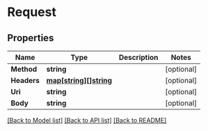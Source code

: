 # Request

## Properties

Name | Type | Description | Notes
------------ | ------------- | ------------- | -------------
**Method** | **string** |  | [optional] 
**Headers** | [**map[string][]string**](array.md) |  | [optional] 
**Uri** | **string** |  | [optional] 
**Body** | **string** |  | [optional] 

[[Back to Model list]](../README.md#documentation-for-models) [[Back to API list]](../README.md#documentation-for-api-endpoints) [[Back to README]](../README.md)


